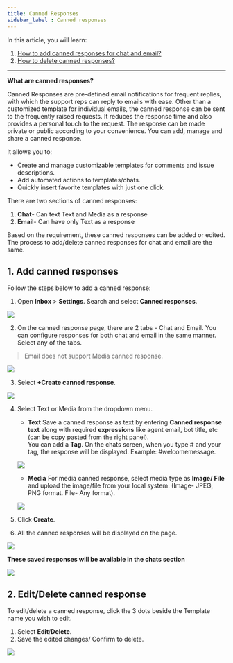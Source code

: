 ```yaml
---
title: Canned Responses
sidebar_label : Canned responses
---
```


In this article, you will learn:
1. [How to add canned responses for chat and email?](#add)
2. [How to delete canned responses?](#delete)

---

**What are canned responses?**

Canned Responses are pre-defined email notifications for frequent replies, with which the support reps can reply to emails with ease. Other than a customized template for individual emails, the canned response can be sent to the frequently raised requests. It reduces the response time and also provides a personal touch to the request. The response can be made private or public according to your convenience. You can add, manage and share a canned response.
 
It allows you to:

* Create and manage customizable templates for comments and issue descriptions.
* Add automated actions to templates/chats.
* Quickly insert favorite templates with just one click.


There are two sections of canned responses:
1. **Chat**- Can text Text and Media as a response
2. **Email**- Can have only Text as a response

Based on the requirement, these canned responses can be added or edited. The process to add/delete canned responses for chat and email are the same. 


## <a name="add"></a> 1. Add canned responses 

Follow the steps below to add a canned response:

1. Open **Inbox** > **Settings**. Search and select **Canned responses**.


![](https://i.imgur.com/LMuoMr3.png)

2. On the canned response page, there are 2 tabs - Chat and Email. You can configure responses for both chat and email in the same manner. Select any of the tabs.

> Email does not support Media canned response. 

![](https://i.imgur.com/QlybMMh.png)


3. Select **+Create canned response**. 

![](https://i.imgur.com/iBujuJF.png)

4. Select Text or Media from the dropdown menu. 
    - **Text**
    Save a canned response as text by entering **Canned response text** along with required **expressions** like agent email, bot title, etc (can be copy pasted from the right panel).  
    You can add a **Tag**. On the chats screen, when you type # and your tag, the response will be displayed. Example: #welcomemessage.
    
    ![](https://i.imgur.com/Zj1e8iL.png)   

    - **Media**
    For media canned response, select media type as **Image/ File** and upload the image/file from your local system. (Image- JPEG, PNG format. File- Any format).
    
    ![](https://i.imgur.com/jsUqUB0.jpg)
    
5. Click **Create**.  
6. All the canned responses will be displayed on the page.   

![](https://i.imgur.com/N0kjNRg.png) 

**These saved responses will be available in the chats section**

![](https://i.imgur.com/5CqmfB6.png)

## <a name="delete"></a> 2. Edit/Delete canned response

To edit/delete a canned response, click the 3 dots beside the Template name you wish to edit.

1. Select **Edit**/**Delete**.
2. Save the edited changes/ Confirm to delete.

![](https://i.imgur.com/HuV4z76.png)
